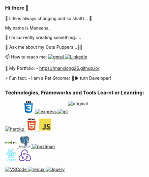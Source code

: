 ### Hi there 👋

<!--
**Manxiong26/Manxiong26** is a ✨ _special_ ✨ repository because its `README.md` (this file) appears on your GitHub profile.
-->
🌱 Life is always changing and so shall I... 🌱

My name is Maneena,

🔭 I’m currently creating something.....

💬 Ask me about my Cute Puppers...:feet::poodle:

📫 How to reach me: 
    <a href="mailto:xiong.maneena@gmail.com" target="_blank"> <img src="https://cdn.icon-icons.com/icons2/730/PNG/512/gmail_icon-icons.com_62758.png" alt="gmail" width="40" height="40"/> </a> 
    <a href="https://www.linkedin.com/in/maneena-xiong-9a3227171/" target="_blank"> <img src="https://cdn3.iconfinder.com/data/icons/sociocons/256/linkedin-sociocon.png" alt="LinkedIn" width="40" height="40"/> </a> 

:bust_in_silhouette: My Portfolio:
    - https://manxiong26.github.io/

⚡ Fun fact: 
    - I am a Pet Groomer :dog::dog2: turn Developer!


### Technologies, Frameworks and Tools Learnt or Leanring:
<img alt="original" src="https://media0.giphy.com/media/RbDKaczqWovIugyJmW/giphy.gif" align="right" width="300" height="185"/>
<p align="right"> <a href="https://www.w3schools.com/css/" target="_blank"> <img src="https://raw.githubusercontent.com/devicons/devicon/master/icons/css3/css3-original-wordmark.svg" alt="css3" width="40" height="40"/> </a> <a href="https://expressjs.com" target="_blank"> <img src="https://ajeetchaulagain.com/static/a3d362eac404a6b6e3046f8fc681392c/92a94/express-js.png" alt="express" width="40" height="40"/> </a> <a href="https://git-scm.com/" target="_blank"> <img src="https://www.vectorlogo.zone/logos/git-scm/git-scm-icon.svg" alt="git" width="40" height="40"/> </a> 

<a href="https://heroku.com" target="_blank"> <img src="https://www.vectorlogo.zone/logos/heroku/heroku-icon.svg" alt="heroku" width="40" height="40"/> </a> <a href="https://www.w3.org/html/" target="_blank"> <img src="https://raw.githubusercontent.com/devicons/devicon/master/icons/html5/html5-original-wordmark.svg" alt="html5" width="40" height="40"/> </a> <a href="https://developer.mozilla.org/en-US/docs/Web/JavaScript" target="_blank"> <img src="https://raw.githubusercontent.com/devicons/devicon/master/icons/javascript/javascript-original.svg" alt="javascript" width="40" height="40"/> </a> 

<a href="https://nodejs.org" target="_blank"> <img src="https://raw.githubusercontent.com/devicons/devicon/master/icons/nodejs/nodejs-original-wordmark.svg" alt="nodejs" width="40" height="40"/> </a> <a href="https://www.postgresql.org" target="_blank"> <img src="https://raw.githubusercontent.com/devicons/devicon/master/icons/postgresql/postgresql-original-wordmark.svg" alt="postgresql" width="40" height="40"/> </a> <a href="https://postman.com" target="_blank"> <img src="https://www.vectorlogo.zone/logos/getpostman/getpostman-icon.svg" alt="postman" width="40" height="40"/> </a>  <a href="https://reactjs.org/" target="_blank"> <img src="https://raw.githubusercontent.com/devicons/devicon/master/icons/react/react-original-wordmark.svg" alt="react" width="40" height="40"/> </a><a href="https://redux.js.org" target="_blank"> <img src="https://raw.githubusercontent.com/devicons/devicon/master/icons/redux/redux-original.svg" alt="redux" width="40" height="40"/> </a> 
    
<a href="https://code.visualstudio.com" target="_blank"> <img src="https://upload.wikimedia.org/wikipedia/commons/thumb/9/9a/Visual_Studio_Code_1.35_icon.svg/1024px-Visual_Studio_Code_1.35_icon.svg.png" alt="VSCode" width="40" height="40"/> </a> <a href="https://jquery.com/" target="_blank"> <img src="https://icons-for-free.com/iconfiles/png/512/jquery+icon-1320185152994214115.png" alt="redux" width="40" height="40"/> </a> <a href="https://github.com/" target="_blank"> <img src="https://e7.pngegg.com/pngimages/914/758/png-clipart-computer-icons-logo-github-github-logo-logo-computer-program-thumbnail.png" alt="Jquery" width="40" height="40"/> </a> </p>

